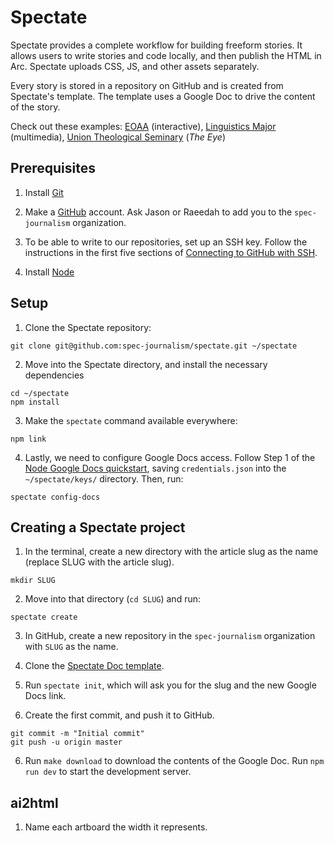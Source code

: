 # Spectate

Spectate provides a complete workflow for building freeform stories. It allows users to write stories and code locally, and then publish the HTML in Arc. Spectate uploads CSS, JS, and other assets separately.

Every story is stored in a repository on GitHub and is created from Spectate's template. The template uses a Google Doc to drive the content of the story.

Check out these examples: [EOAA](https://www.columbiaspectator.com/eye-lead/2019/11/15/students-and-faculty-say-gender-based-harassment-and-discrimination-at-columbia-is-systemic-why-are-they-turning-away-from-the-system-built-to-address-it/) (interactive), [Linguistics Major](https://github.com/spec-journalism/linguistics-major) (multimedia), [Union Theological Seminary](https://github.com/spec-journalism/uts) (_The Eye_)

## Prerequisites

1. Install [Git](https://git-scm.com/book/en/v2/Getting-Started-Installing-Git)

2. Make a [GitHub](https://github.com) account. Ask Jason or Raeedah to add you to the `spec-journalism` organization.

3. To be able to write to our repositories, set up an SSH key. Follow the instructions in the first five sections of [Connecting to GitHub with SSH](https://help.github.com/en/articles/connecting-to-github-with-ssh).

4. Install [Node](https://nodejs.org/en/)

## Setup

1. Clone the Spectate repository:
```
git clone git@github.com:spec-journalism/spectate.git ~/spectate
```

2. Move into the Spectate directory, and install the necessary dependencies
```
cd ~/spectate
npm install
```

3. Make the `spectate` command available everywhere:
```
npm link
```

4. Lastly, we need to configure Google Docs access. Follow Step 1 of the [Node Google Docs quickstart](https://developers.google.com/docs/api/quickstart/nodejs), saving `credentials.json` into the `~/spectate/keys/` directory. Then, run:
```
spectate config-docs
```

## Creating a Spectate project

1. In the terminal, create a new directory with the article slug as the name (replace SLUG with the article slug).
```
mkdir SLUG
```

2. Move into that directory (`cd SLUG`) and run:
```
spectate create
```

3. In GitHub, create a new repository in the `spec-journalism` organization with `SLUG` as the name.

3. Clone the [Spectate Doc template](https://docs.google.com/document/d/1JV2fVhKWMo1MHIJqL3oq10mRSOrWPO_iRnRkmD92N5g/edit).

4. Run `spectate init`, which will ask you for the slug and the new Google Docs link.

4. Create the first commit, and push it to GitHub.
```
git commit -m "Initial commit"
git push -u origin master
```

6. Run `make download` to download the contents of the Google Doc. Run `npm run dev` to start the development server.

## ai2html

1. Name each artboard the width it represents.
